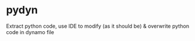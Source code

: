 # pydyn
Extract python code, use IDE to modify (as it should be) &amp; overwrite python code in dynamo file

